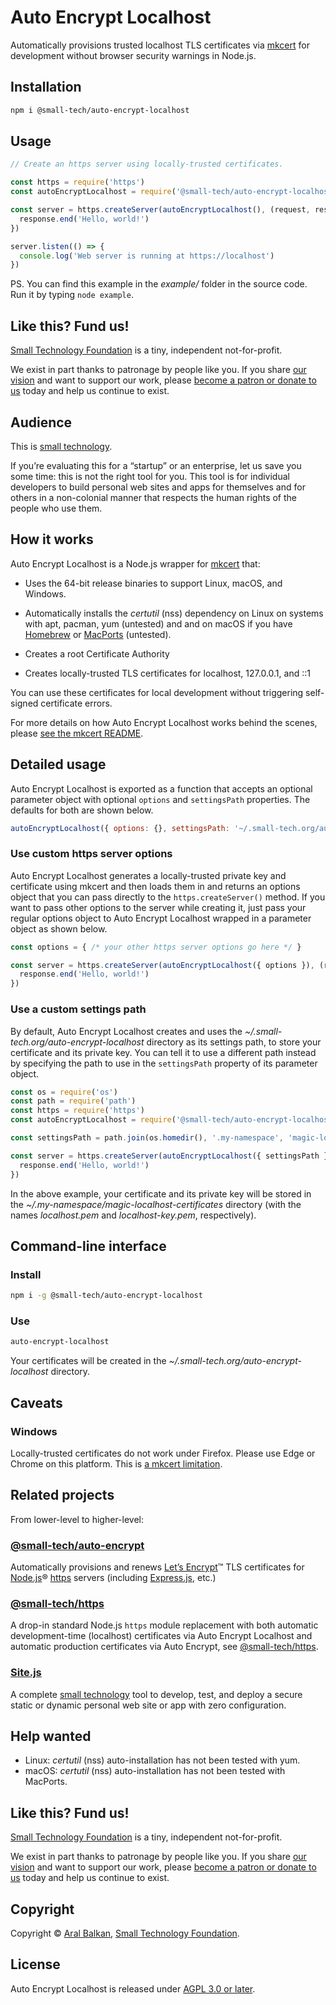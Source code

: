 # Auto Encrypt Localhost

Automatically provisions trusted localhost TLS certificates via [mkcert](https://github.com/FiloSottile/mkcert/) for development without browser security warnings in Node.js.

## Installation

```sh
npm i @small-tech/auto-encrypt-localhost
```

## Usage

```js
// Create an https server using locally-trusted certificates.

const https = require('https')
const autoEncryptLocalhost = require('@small-tech/auto-encrypt-localhost')

const server = https.createServer(autoEncryptLocalhost(), (request, response) => {
  response.end('Hello, world!')
})

server.listen(() => {
  console.log('Web server is running at https://localhost')
})
```

PS. You can find this example in the _example/_ folder in the source code. Run it by typing `node example`.

## Like this? Fund us!

[Small Technology Foundation](https://small-tech.org) is a tiny, independent not-for-profit.

We exist in part thanks to patronage by people like you. If you share [our vision](https://small-tech.org/about/#small-technology) and want to support our work, please [become a patron or donate to us](https://small-tech.org/fund-us) today and help us continue to exist.

## Audience

This is [small technology](https://small-tech.org/about/#small-technology).

If you’re evaluating this for a “startup” or an enterprise, let us save you some time: this is not the right tool for you. This tool is for individual developers to build personal web sites and apps for themselves and for others in a non-colonial manner that respects the human rights of the people who use them.

## How it works

Auto Encrypt Localhost is a Node.js wrapper for [mkcert](https://github.com/FiloSottile/mkcert/) that:

  * Uses the 64-bit release binaries to support Linux, macOS, and Windows.

  * Automatically installs the _certutil_ (nss) dependency on Linux on systems with apt, pacman, yum (untested) and  and on macOS if you have [Homebrew](https://brew.sh) or [MacPorts](https://www.macports.org/) (untested).

  * Creates a root Certificate Authority

  * Creates locally-trusted TLS certificates for localhost, 127.0.0.1, and ::1

You can use these certificates for local development without triggering self-signed certificate errors.

For more details on how Auto Encrypt Localhost works behind the scenes, please [see the mkcert README](https://github.com/FiloSottile/mkcert/blob/master/README.md).

## Detailed usage

Auto Encrypt Localhost is exported as a function that accepts an optional parameter object with optional `options` and `settingsPath` properties. The defaults for both are shown below.

```js
autoEncryptLocalhost({ options: {}, settingsPath: '~/.small-tech.org/auto-encrypt-localhost' })
```

### Use custom https server options

Auto Encrypt Localhost generates a locally-trusted private key and certificate using mkcert and then loads them in and returns an options object that you can pass directly to the `https.createServer()` method. If you want to pass other options to the server while creating it, just pass your regular options object to Auto Encrypt Localhost wrapped in a parameter object as shown below.

```js
const options = { /* your other https server options go here */ }

const server = https.createServer(autoEncryptLocalhost({ options }), (request, response) => {
  response.end('Hello, world!')
})
```

### Use a custom settings path

By default, Auto Encrypt Localhost creates and uses the _~/.small-tech.org/auto-encrypt-localhost_ directory as its settings path, to store your certificate and its private key. You can tell it to use a different path instead by specifying the path to use in the `settingsPath` property of its parameter object.

```js
const os = require('os')
const path = require('path')
const https = require('https')
const autoEncryptLocalhost = require('@small-tech/auto-encrypt-localhost')

const settingsPath = path.join(os.homedir(), '.my-namespace', 'magic-localhost-certificates')

const server = https.createServer(autoEncryptLocalhost({ settingsPath }), (request, response) => {
  response.end('Hello, world!')
})
```

In the above example, your certificate and its private key will be stored in the _~/.my-namespace/magic-localhost-certificates_ directory (with the names _localhost.pem_ and _localhost-key.pem_, respectively).

## Command-line interface

### Install

```sh
npm i -g @small-tech/auto-encrypt-localhost
```

### Use

```sh
auto-encrypt-localhost
```
Your certificates will be created in the _~/.small-tech.org/auto-encrypt-localhost_ directory.

## Caveats

### Windows

Locally-trusted certificates do not work under Firefox. Please use Edge or Chrome on this platform. This is [a mkcert limitation](https://github.com/FiloSottile/mkcert#supported-root-stores).

## Related projects

From lower-level to higher-level:

### [@small-tech/auto-encrypt](https://source.small-tech.org/site.js/lib/auto-encrypt)

Automatically provisions and renews [Let’s Encrypt](https://letsencrypt.org)™ TLS certificates for [Node.js](https://nodejs.org)® [https](https://nodejs.org/dist/latest-v12.x/docs/api/https.html) servers (including [Express.js](https://expressjs.com/), etc.)

### [@small-tech/https](https://source.small-tech.org/site.js/lib/https)

A drop-in standard Node.js `https` module replacement with both automatic development-time (localhost) certificates via Auto Encrypt Localhost and automatic production certificates via Auto Encrypt, see [@small-tech/https](https://source.small-tech.org/site.js/lib/https).

### [Site.js](https://sitejs.org)

A complete [small technology](https://small-tech.org/about/#small-technology) tool to develop, test, and deploy a secure static or dynamic personal web site or app with zero configuration.

## Help wanted

* Linux: _certutil_ (nss) auto-installation has not been tested with yum.
* macOS: _certutil_ (nss) auto-installation has not been tested with MacPorts.

## Like this? Fund us!

[Small Technology Foundation](https://small-tech.org) is a tiny, independent not-for-profit.

We exist in part thanks to patronage by people like you. If you share [our vision](https://small-tech.org/about/#small-technology) and want to support our work, please [become a patron or donate to us](https://small-tech.org/fund-us) today and help us continue to exist.

## Copyright

Copyright &copy; [Aral Balkan](https://ar.al), [Small Technology Foundation](https://small-tech.org).

## License

Auto Encrypt Localhost is released under [AGPL 3.0 or later](./LICENSE).
